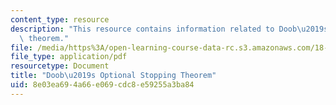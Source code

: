```yaml
---
content_type: resource
description: "This resource contains information related to Doob\u2019s Optional Stopping\
  \ theorem."
file: /media/https%3A/open-learning-course-data-rc.s3.amazonaws.com/18-440-probability-and-random-variables-spring-2014/8e03ea694a66e069cdc8e59255a3ba84_MIT18_440S14_mrtingalenote.pdf
file_type: application/pdf
resourcetype: Document
title: "Doob\u2019s Optional Stopping Theorem"
uid: 8e03ea69-4a66-e069-cdc8-e59255a3ba84
---
```

